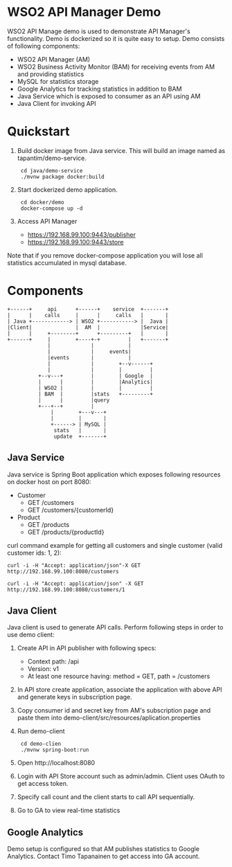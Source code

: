 # WSO2 API Manager Demo

WSO2 API Manage demo is used to demonstrate API Manager's functionality. Demo is
dockerized so it is quite easy to setup. Demo consists of following components:

* WSO2 API Manager (AM)
* WSO2 Business Activity Monitor (BAM) for receiving events from AM and providing statistics
* MySQL for statistics storage
* Google Analytics for tracking statistics in addition to BAM
* Java Service which is exposed to consumer as an API using AM
* Java Client for invoking API
 
# Quickstart

1. Build docker image from Java service. This will build an image named as tapantim/demo-service.

        cd java/demo-service
        ./mvnw package docker:build
        
2. Start dockerized demo application.

        cd docker/demo
        docker-compose up -d

3. Access API Manager
    * https://192.168.99.100:9443/publisher
    * https://192.168.99.100:9443/store


Note that if you remove docker-compose application you will lose all statistics accumulated in mysql database.

# Components

```
+------+     api      +------+    service  +-------+
|      |    calls     |      |     calls   |       |
| Java +------------> | WSO2 +-----------> |  Java |
|Client|              |  AM  |             |Service|
|      |     +--------+      +---------+   |       |
+------+     |        +----+-+         |   +-------+
             |             |           |
             |             |     events|
             |events       |           |
             |             |        +--v------+
             |             |        |         |
          +--v---+         |        | Google  |
          |      |         |        |Analytics|
          | WSO2 |         |        |         |
          | BAM  |         |stats   +---------+
          |      |         |query
          +---+--+         |
              |        +---v---+
              |        |       |
              +------> | MySQL |
               stats   |       |
               update  +-------+
```


## Java Service

Java service is Spring Boot application which exposes following resources on docker host on port 8080:

* Customer
    * GET /customers
    * GET /customers/{customerId}
* Product
    * GET /products
    * GET /products/{productId}

curl command example for getting all customers and single customer (valid customer ids: 1, 2):
```
curl -i -H "Accept: application/json"-X GET http://192.168.99.100:8080/customers

curl -i -H "Accept: application/json" -X GET http://192.168.99.100:8080/customers/1
```

## Java Client

Java client is used to generate API calls. Perform following steps in order to use demo client:

1. Create API in API publisher with following specs:
    * Context path: /api
    * Version: v1
    * At least one resource having: method = GET, path = /customers    
2. In API store create application, associate the application with above API and generate keys in subscription page.
3. Copy consumer id and secret key from AM's subscription page and paste them into demo-client/src/resources/aplication.properties
4. Run demo-client 

        cd demo-clien
        ./mvnw spring-boot:run  
        
5. Open http://localhost:8080
6. Login with API Store account such as admin/admin. Client uses OAuth to get access token.
7. Specify call count and the client starts to call API sequentially.
8. Go to GA to view real-time statistics

## Google Analytics

Demo setup is configured so that AM publishes statistics to Google Analytics. Contact Timo Tapanainen to get access
into GA account.



